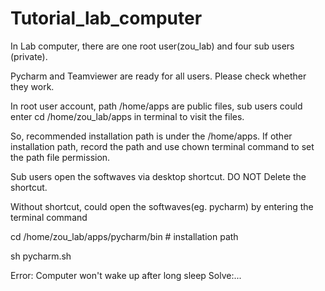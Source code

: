 # Tutorial_lab_computer

In Lab computer, there are one root user(zou_lab) and four sub users (private).

Pycharm and Teamviewer are ready for all users. Please check whether they work. 

In root user account, path /home/apps are public files, sub users could enter cd /home/zou_lab/apps in terminal to visit the files. 

So, recommended installation path is under the /home/apps. If other installation path, record the path and use chown terminal command to set the path file permission.

Sub users open the softwaves via desktop shortcut. 
DO NOT Delete the shortcut.

Without shortcut, could open the softwaves(eg. pycharm) by entering the terminal command 

cd /home/zou_lab/apps/pycharm/bin # installation path

sh pycharm.sh


Error: Computer won't wake up after long sleep
Solve:...





